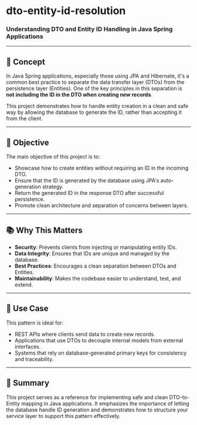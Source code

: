 # dto-entity-id-resolution

### Understanding DTO and Entity ID Handling in Java Spring Applications

---

## 🧠 Concept

In Java Spring applications, especially those using JPA and Hibernate, it's a common best practice to separate the data transfer layer (DTOs) from the persistence layer (Entities). One of the key principles in this separation is **not including the ID in the DTO when creating new records**.

This project demonstrates how to handle entity creation in a clean and safe way by allowing the database to generate the ID, rather than accepting it from the client.

---

## 🎯 Objective

The main objective of this project is to:

- Showcase how to create entities without requiring an ID in the incoming DTO.
- Ensure that the ID is generated by the database using JPA's auto-generation strategy.
- Return the generated ID in the response DTO after successful persistence.
- Promote clean architecture and separation of concerns between layers.

---

## 📚 Why This Matters

- **Security**: Prevents clients from injecting or manipulating entity IDs.
- **Data Integrity**: Ensures that IDs are unique and managed by the database.
- **Best Practices**: Encourages a clean separation between DTOs and Entities.
- **Maintainability**: Makes the codebase easier to understand, test, and extend.

---

## 🧩 Use Case

This pattern is ideal for:

- REST APIs where clients send data to create new records.
- Applications that use DTOs to decouple internal models from external interfaces.
- Systems that rely on database-generated primary keys for consistency and traceability.

---

## 🏁 Summary

This project serves as a reference for implementing safe and clean DTO-to-Entity mapping in Java applications. It emphasizes the importance of letting the database handle ID generation and demonstrates how to structure your service layer to support this pattern effectively.
